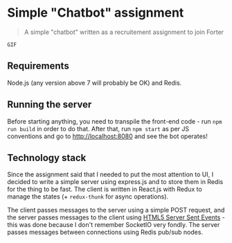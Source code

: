 Simple "Chatbot" assignment
===

> A simple "chatbot" written as a recruitement assignment to join Forter

`GIF`

## Requirements
Node.js (any version above 7 will probably be OK) and Redis.

## Running the server
Before starting anything, you need to transpile the front-end code - run `npm run build` in order to do that. After that, run `npm start` as per JS conventions and go to [http://localhost:8080](http://localhost:8080) and see the bot operates!

## Technology stack
Since the assignment said that I needed to put the most attention to UI, I decided to write a simple server using express.js and to store them in Redis for the thing to be fast. The client is written in React.js with Redux to manage the states (+ `redux-thunk` for async operations).

The client passes messages to the server using a simple POST request, and the server passes messages to the client using [HTML5 Server Sent Events](https://developer.mozilla.org/en-US/docs/Web/API/Server-sent_events/Using_server-sent_events) - this was done because I don't remember SocketIO very fondly. The server passes messages between connections using Redis pub/sub nodes.
